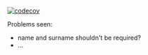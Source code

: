 [![codecov](https://codecov.io/github/44437/initial-dump/branch/master/graph/badge.svg?token=QZFE7VUB3P)](https://codecov.io/github/44437/initial-dump)

Problems seen:
- name and surname shouldn't be required?
- ...
